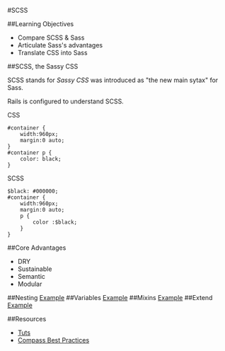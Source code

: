#SCSS

##Learning Objectives

* Compare SCSS & Sass
* Articulate Sass's advantages
* Translate CSS into Sass

##SCSS, the Sassy CSS

SCSS stands for *Sassy CSS* was introduced as "the new main sytax" for Sass.

Rails is configured to understand SCSS.

CSS

```
#container {
    width:960px;
    margin:0 auto;
}
#container p {
    color: black;
}
```

SCSS

```
$black: #000000;
#container {
    width:960px;
    margin:0 auto;
    p {
        color :$black;
    }
}
```

##Core Advantages

* DRY
* Sustainable
* Semantic
* Modular


##Nesting
[Example](http://jsbin.com/jagaka/2/edit)
##Variables
[Example](http://jsbin.com/tadupo/3/edit)
##Mixins
[Example](http://jsbin.com/felapu/1/edit?html,css,output)
##Extend
[Example](http://jsbin.com/bomuqe/2/edit?html,css,output)


##Resources

* [Tuts](http://leveluptuts.com/tutorials/sass-tutorials)
* [Compass Best Practices](http://compass-style.org/help/tutorials/best_practices/)